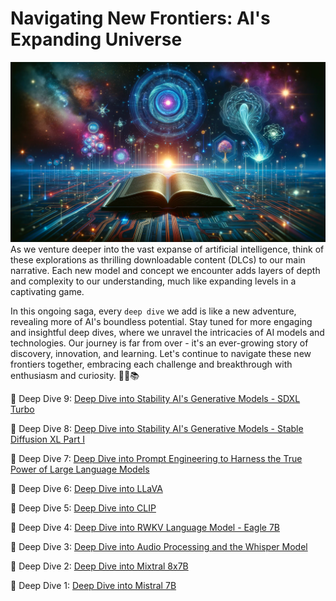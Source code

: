 # Navigating New Frontiers: AI's Expanding Universe
![deep-dive-thumb.png](images%2Fdeep-dive-thumb.png)
As we venture deeper into the vast expanse of artificial intelligence, think of these explorations as thrilling downloadable content (DLCs) to our main narrative. Each new model and concept we encounter adds layers of depth and complexity to our understanding, much like expanding levels in a captivating game. 

In this ongoing saga, every `deep dive` we add is like a new adventure, revealing more of AI's boundless potential. Stay tuned for more engaging and insightful deep dives, where we unravel the intricacies of AI models and technologies. Our journey is far from over - it's an ever-growing story of discovery, innovation, and learning. Let's continue to navigate these new frontiers together, embracing each challenge and breakthrough with enthusiasm and curiosity. 🚀🤖📚

🤿 Deep Dive 9: [Deep Dive into Stability AI's Generative Models - SDXL Turbo](009-sdxl-turbo%2FREADME.md)

🤿 Deep Dive 8: [Deep Dive into Stability AI's Generative Models - Stable Diffusion XL Part I](008-stable-diffusion-sdxl%2FREADME.md)

🤿 Deep Dive 7: [Deep Dive into Prompt Engineering to Harness the True Power of Large Language Models](007-prompt-engineering-to-harness-the-true-power-of-large-language-models%2FREADME.md)

🤿 Deep Dive 6: [Deep Dive into LLaVA](006-llava%2FREADME.md)

🤿 Deep Dive 5: [Deep Dive into CLIP](005-CLIP%2FREADME.md)

🤿 Deep Dive 4: [Deep Dive into RWKV Language Model - Eagle 7B](004-rwkv-eagle-7b%2FREADME.md)

🤿 Deep Dive 3: [Deep Dive into Audio Processing and the Whisper Model](003-whisper%2FREADME.md)

🤿 Deep Dive 2: [Deep Dive into Mixtral 8x7B](002-mixtral-8x7b%2FREADME.md)

🤿 Deep Dive 1: [Deep Dive into Mistral 7B](001-mistral-7b%2FREADME.md)